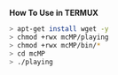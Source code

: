 <b>How To Use in TERMUX</b>
```bash
> apt-get install wget -y
> chmod +rwx mcMP/playing
> chmod +rwx mcMP/bin/*
> cd mcMP
> ./playing
```
